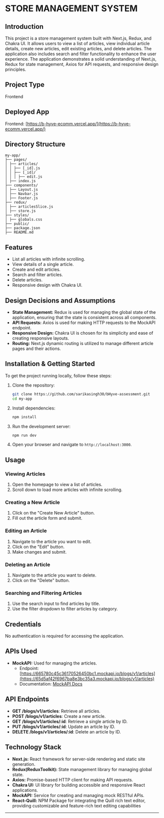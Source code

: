# STORE MANAGEMENT SYSTEM

## Introduction

This project is a store management system built with Next.js, Redux, and Chakra UI. It allows users to view a list of articles, view individual article details, create new articles, edit existing articles, and delete articles. The application also includes search and filter functionality to enhance the user experience. The application demonstrates a solid understanding of Next.js, Redux for state management, Axios for API requests, and responsive design principles.

## Project Type

Frontend

## Deployed App

Frontend: [https://b-hyve-ecomm.vercel.app/](https://b-hyve-ecomm.vercel.app/)

## Directory Structure

    my-app/
    ├── pages/
    │ ├── articles/
    │ │ ├── [_id].js
    │ │ ├── [_id]/
    │ │ │ ├── edit.js
    │ ├── index.js
    ├── components/
    │ ├── Layout.js
    │ ├── Navbar.js
    │ ├── Footer.js
    ├── redux/
    │ ├── articlesSlice.js
    │ ├── store.js
    ├── styles/
    │ ├── globals.css
    ├── public/
    ├── package.json
    ├── README.md


## Features

- List all articles with infinite scrolling.
- View details of a single article.
- Create and edit articles.
- Search and filter articles.
- Delete articles.
- Responsive design with Chakra UI.

## Design Decisions and Assumptions

- **State Management:** Redux is used for managing the global state of the application, ensuring that the state is consistent across all components.
- **API Requests:** Axios is used for making HTTP requests to the MockAPI endpoint.
- **Responsive Design:** Chakra UI is chosen for its simplicity and ease of creating responsive layouts.
- **Routing:** Next.js dynamic routing is utilized to manage different article pages and their actions.

## Installation & Getting Started

To get the project running locally, follow these steps:

1. Clone the repository:
    ```bash
    git clone https://github.com/sarikasingh30/bHyve-assessment.git
    cd my-app
    ```

2. Install dependencies:
    ```bash
    npm install
    ```

3. Run the development server:
    ```bash
    npm run dev
    ```

4. Open your browser and navigate to `http://localhost:3000`.

## Usage

### Viewing Articles

1. Open the homepage to view a list of articles.
2. Scroll down to load more articles with infinite scrolling.

### Creating a New Article

1. Click on the "Create New Article" button.
2. Fill out the article form and submit.

### Editing an Article

1. Navigate to the article you want to edit.
2. Click on the "Edit" button.
3. Make changes and submit.

### Deleting an Article

1. Navigate to the article you want to delete.
2. Click on the "Delete" button.

### Searching and Filtering Articles

1. Use the search input to find articles by title.
2. Use the filter dropdown to filter articles by category.

## Credentials

No authentication is required for accessing the application.

## APIs Used

- **MockAPI:** Used for managing the articles.
  - Endpoint: [https://665780c45c36170526450bc1.mockapi.io/blogs/v1/articles](https://65d5af42f6967ba8e3bc35a3.mockapi.io/blogs/v1/articles)
  - Documentation: [MockAPI Docs](https://github.com/mockapi-io/docs/wiki)

## API Endpoints

- **GET /blogs/v1/articles**: Retrieve all articles.
- **POST /blogs/v1/articles**: Create a new article.
- **GET /blogs/v1/articles/:id**: Retrieve a single article by ID.
- **PUT /blogs/v1/articles/:id**: Update an article by ID.
- **DELETE /blogs/v1/articles/:id**: Delete an article by ID.

## Technology Stack

- **Next.js:** React framework for server-side rendering and static site generation.
- **Redux(ReduxToolkit):** State management library for managing global state.
- **Axios:** Promise-based HTTP client for making API requests.
- **Chakra UI:** UI library for building accessible and responsive React applications.
- **MockAPI:** Service for creating and managing mock RESTful APIs.
- **React-Quill:** NPM Package for integrating the Quill rich text editor, providing customizable and feature-rich text editing capabilities 

---